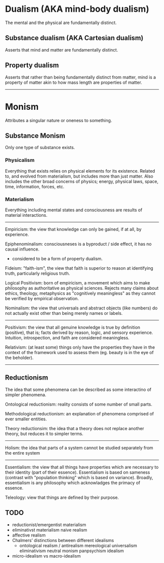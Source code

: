 # Dualism (AKA mind-body dualism)
The mental and the physical are fundamentally distinct.

## Substance dualism (AKA Cartesian dualism)
Asserts that mind and matter are fundamentally distinct.

## Property dualism

Asserts that rather than being fundamentally distinct from matter, mind is a property of matter akin to how mass length are properties of matter.

---

# Monism

Attributes a singular nature or oneness to something.

## Substance Monism

Only one type of substance exists.

### Physicalism

Everything that exists relies on physical elements for its existence. Related to, and evolved from materialism, but includes more than just matter. Also includes the other broad concerns of physics; energy, physical laws, space, time, information, forces, etc.

### Materialism

Everything including mental states and consciousness are results of material interactions.

---


Empiricism: the view that knowledge can only be gained, if at all, by experience.

Epiphenominalism: consciousneses is a byproduct / side effect, it has no causal influence.
 * considered to be a form of property dualism.

Fideism: "faith-ism", the view that faith is superior to reason at identifying truth, particularly religious truth.

Logical Positivism: born of empiricism, a movement which aims to make philosophy as authoritative as physical sciences. Rejects many claims about ethics, theology, metaphysics as "cognitively meaningless" as they cannot be verified by empirical observation.

Nominalism: the view that universals and abstract objects (like numbers) do not actually exist other than being merely names or labels.

---


Positivism: the view that all genuine knowledge is true by definition (positive), that is; facts derived by reason, logic, and sensory experience. Intuition, introspection, and faith are considered meaningless.

Relativism: (at least some) things only have the properties they have in the context of the framework used to assess them (eg. beauty is in the eye of the beholder).

---

## Reductionism

The idea that some phenomena can be described as some interactino of simpler phenomena.

Ontological reductionism: reality consists of some number of small parts.

Methodological reductionism: an explanation of phenomena comprised of ever smaller entities.

Theory reductionsim: the idea that a theory does not replace another theory, but reduces it to simpler terms.

---

Holism: the idea that parts of a system cannot be studied separately from the entire system

---

Essentialism: the view that all things have properties which are necessary to their identity (part of their essence). Essentialism is based on sameness (contrast with "population thinking" which is based on variance).  Broadly, essentialism is any philosophy which acknowladges the primacy of essence.

Teleology: view that things are defined by their purpose.

## TODO


 - reductionist/emergentist materialism
 - eliminativst materialism
naive realism
- affective realism
- Chalmers’ distinctions between different idealisms
  - ontological realism / antirealism
mereological universalism
eliminativism
neutral monism
panpsychism
idealism
- micro-idealism vs macro-idealism

